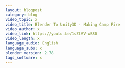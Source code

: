 ```yaml
---
layout: blogpost
category: blog
video_topic: x
video_title: Blender To Unity3D - Making Camp Fire
video_author: x
video_link: https://youtu.be/1sZtVV-wB80
video_length: x
language_audio: English
language_subs: x
blender_version: 2.78
tags_software: x
---
```

